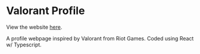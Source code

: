 # Valorant Profile

View the website [here](https://raychungno1.netlify.app/).

A profile webpage inspired by Valorant from Riot Games. Coded using React w/ Typescript. 
